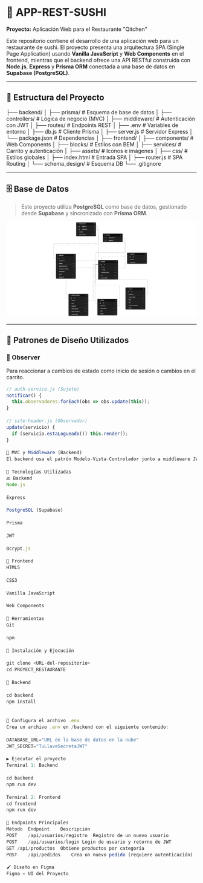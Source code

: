 # 🍣 APP-REST-SUSHI  
**Proyecto:** Aplicación Web para el Restaurante "Qitchen"

Este repositorio contiene el desarrollo de una aplicación web para un restaurante de sushi. El proyecto presenta una arquitectura SPA (Single Page Application) usando **Vanilla JavaScript** y **Web Components** en el frontend, mientras que el backend ofrece una API RESTful construida con **Node.js**, **Express** y **Prisma ORM** conectada a una base de datos en **Supabase (PostgreSQL)**.

---

## 📁 Estructura del Proyecto

├── backend/
│ ├── prisma/ # Esquema de base de datos
│ ├── controllers/ # Lógica de negocio (MVC)
│ ├── middleware/ # Autenticación con JWT
│ ├── routes/ # Endpoints REST
│ ├── .env # Variables de entorno
│ ├── db.js # Cliente Prisma
│ ├── server.js # Servidor Express
│ └── package.json # Dependencias
│
├── frontend/
│ ├── components/ # Web Components
│ ├── blocks/ # Estilos con BEM
│ ├── services/ # Carrito y autenticación
│ ├── assets/ # Iconos e imágenes
│ ├── css/ # Estilos globales
│ ├── index.html # Entrada SPA
│ ├── router.js # SPA Routing
│ └── schema_design/ # Esquema DB
└── .gitignore

---

## 🗄️ Base de Datos

> Este proyecto utiliza **PostgreSQL** como base de datos, gestionado desde **Supabase** y sincronizado con **Prisma ORM**.

![Base de datos](/schema_design/supabase-schema-widyfbkhpyvdoceqwetg.png)

---

## 🧱 Patrones de Diseño Utilizados

### 🔁 Observer
Para reaccionar a cambios de estado como inicio de sesión o cambios en el carrito.

```js
// auth-service.js (Sujeto)
notificar() {
  this.observadores.forEach(obs => obs.update(this));
}

// site-header.js (Observador)
update(servicio) {
  if (servicio.estaLogueado()) this.render();
}

🧠 MVC y Middleware (Backend)
El backend usa el patrón Modelo-Vista-Controlador junto a middleware JWT para verificación de usuarios autenticados.

🧰 Tecnologías Utilizadas
🔙 Backend
Node.js

Express

PostgreSQL (Supabase)

Prisma

JWT

Bcrypt.js

🎨 Frontend
HTML5

CSS3

Vanilla JavaScript

Web Components

🔧 Herramientas
Git

npm

🚀 Instalación y Ejecución

git clone <URL-del-repositorio>
cd PROYECT_RESTAURANTE

🔧 Backend

cd backend
npm install


🔐 Configura el archivo .env
Crea un archivo .env en /backend con el siguiente contenido:

DATABASE_URL="URL de la base de datos en la nube"
JWT_SECRET="TuLlaveSecretaJWT"

▶️ Ejecutar el proyecto
Terminal 1: Backend

cd backend
npm run dev

Terminal 2: Frontend
cd frontend
npm run dev

📡 Endpoints Principales
Método	Endpoint	Descripción
POST	/api/usuarios/registro	Registro de un nuevo usuario
POST	/api/usuarios/login	Login de usuario y retorno de JWT
GET	/api/productos	Obtiene productos por categoría
POST	/api/pedidos	Crea un nuevo pedido (requiere autenticación)

🖌️ Diseño en Figma
Figma – UI del Proyecto
